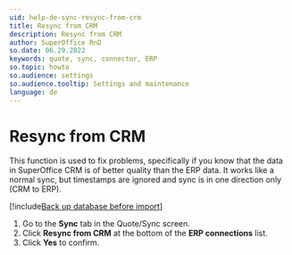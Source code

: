 ```yaml
---
uid: help-de-sync-resync-from-crm
title: Resync from CRM
description: Resync from CRM
author: SuperOffice RnD
so.date: 06.29.2022
keywords: quote, sync, connector, ERP
so.topic: howto
so.audience: settings
so.audience.tooltip: Settings and maintenance
language: de
---
```


# Resync from CRM

This function is used to fix problems, specifically if you know that the data in SuperOffice CRM is of better quality than the ERP data. It works like a normal sync, but timestamps are ignored and sync is in one direction only (CRM to ERP).

[!include[Back up database before import](../../../../admin/import/learn/includes/caution-backup-before-import.md)]

1. Go to the **Sync** tab in the Quote/Sync screen.
2. Click **Resync from CRM** at the bottom of the **ERP connections** list.
3. Click **Yes** to confirm.

